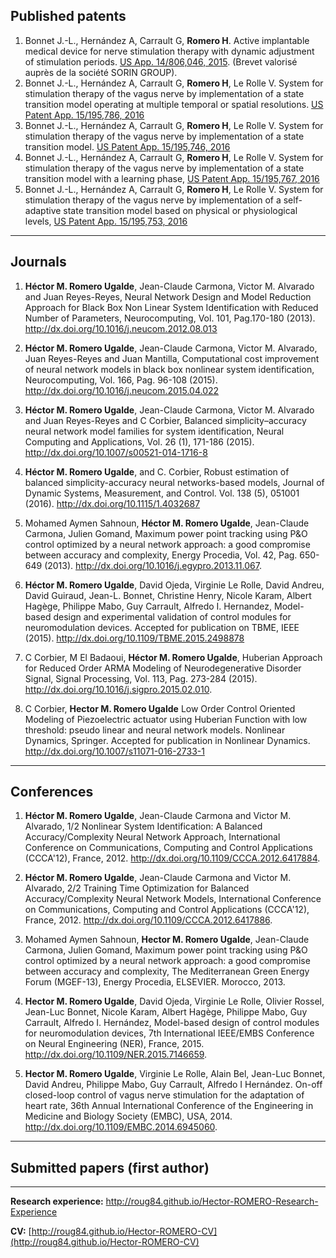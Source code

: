 ## **Published patents**

1.	Bonnet J.-L., Hernández A, Carrault G, **Romero H**. Active implantable medical device for nerve stimulation therapy with dynamic adjustment of stimulation periods. [US App. 14/806,046, 2015](https://www.google.com/patents/US20160022997). (Brevet valorisé auprès de la société SORIN GROUP). 
2.	Bonnet J.-L., Hernández A, Carrault G, **Romero H**, Le Rolle V. System for stimulation therapy of the vagus nerve by implementation of a state transition model operating at multiple temporal or spatial resolutions. [US Patent App. 15/195,786, 2016](https://www.google.com/patents/US20160375252)
3.	Bonnet J.-L., Hernández A, Carrault G, **Romero H**, Le Rolle V. System for stimulation therapy of the vagus nerve by implementation of a state transition model. [US Patent App. 15/195,746, 2016](https://www.google.com/patents/US20160375249)
4.	Bonnet J.-L., Hernández A, Carrault G, **Romero H**, Le Rolle V. System for stimulation therapy of the vagus nerve by implementation of a state transition model with a learning phase, [US Patent App. 15/195,767, 2016](https://www.google.com/patents/US20160375251)
5.	Bonnet J.-L., Hernández A, Carrault G, **Romero H**, Le Rolle V. System for stimulation therapy of the vagus nerve by implementation of a self-adaptive state transition model based on physical or physiological levels, [US Patent App. 15/195,753, 2016](https://www.google.com/patents/US20160375250)

***

## **Journals**

1. **Héctor M. Romero Ugalde**, Jean-Claude Carmona, Victor M. Alvarado and Juan Reyes-Reyes, Neural Network Design and Model Reduction Approach for Black Box Non Linear System Identification with Reduced Number of Parameters, Neurocomputing, Vol. 101, Pag.170-180 (2013). 
 http://dx.doi.org/10.1016/j.neucom.2012.08.013

2. 	**Héctor M. Romero Ugalde**, Jean-Claude Carmona, Victor M. Alvarado, Juan Reyes-Reyes and Juan Mantilla, Computational cost improvement of neural network models in black box nonlinear system identification, Neurocomputing, Vol. 166, Pag. 96-108 (2015). 
 http://dx.doi.org/10.1016/j.neucom.2015.04.022

3. **Héctor M. Romero Ugalde**, Jean-Claude Carmona, Victor M. Alvarado and Juan Reyes-Reyes and C Corbier, Balanced simplicity–accuracy neural network model families for system identification, Neural Computing and Applications, Vol. 26 (1), 171-186 (2015). 
http://dx.doi.org/10.1007/s00521-014-1716-8

4. **Héctor M. Romero Ugalde**, and C. Corbier, Robust estimation of balanced simplicity-accuracy neural networks-based models, Journal of Dynamic Systems, Measurement, and Control. Vol. 138 (5), 051001 (2016). 
http://dx.doi.org/10.1115/1.4032687

5. Mohamed Aymen Sahnoun, **Héctor M. Romero Ugalde**, Jean-Claude Carmona, Julien Gomand, Maximum power point tracking using P&O control optimized by a neural network approach: a good compromise between accuracy and complexity, Energy Procedia, Vol. 42, Pag. 650-649 (2013). 
 http://dx.doi.org/10.1016/j.egypro.2013.11.067. 

6. **Héctor M. Romero Ugalde**,  David Ojeda, Virginie Le Rolle, David Andreu, David Guiraud,  Jean-L. Bonnet, Christine Henry, Nicole Karam, Albert Hagège, Philippe Mabo, Guy Carrault, Alfredo I. Hernandez, Model-based design and experimental validation of control modules for neuromodulation devices. Accepted for publication on TBME, IEEE (2015).
http://dx.doi.org/10.1109/TBME.2015.2498878

7. C Corbier, M El Badaoui, **Héctor M. Romero Ugalde**, Huberian Approach for Reduced Order ARMA Modeling of Neurodegenerative Disorder Signal, Signal Processing, Vol. 113, Pag. 273-284 (2015). 
 http://dx.doi.org/10.1016/j.sigpro.2015.02.010. 

8. C Corbier, **Hector M. Romero Ugalde** Low Order Control Oriented Modeling of Piezoelectric actuator using Huberian Function with low threshold: pseudo linear and neural network models. Nonlinear Dynamics, Springer. Accepted for publication in Nonlinear Dynamics. http://dx.doi.org/10.1007/s11071-016-2733-1

***

## **Conferences**

1. **Héctor M. Romero Ugalde**, Jean-Claude Carmona and Victor M. Alvarado, 1/2 Nonlinear System Identification: A Balanced Accuracy/Complexity Neural Network Approach, International Conference on Communications, Computing and Control Applications (CCCA'12), France, 2012.
 http://dx.doi.org/10.1109/CCCA.2012.6417884.

1. **Héctor M. Romero Ugalde**, Jean-Claude Carmona and Victor M. Alvarado, 2/2 Training Time Optimization for Balanced Accuracy/Complexity Neural Network Models, International Conference on Communications, Computing and Control Applications (CCCA'12),  France, 2012.
 http://dx.doi.org/10.1109/CCCA.2012.6417886.

2. Mohamed Aymen Sahnoun, **Hector M. Romero Ugalde**, Jean-Claude Carmona, Julien Gomand, Maximum power point tracking using P&O control optimized by a neural network approach: a good compromise between accuracy and complexity, The Mediterranean Green Energy Forum (MGEF-13), Energy Procedia, ELSEVIER. Morocco, 2013. 

3. **Hector M. Romero Ugalde**, David Ojeda, Virginie Le Rolle, Olivier Rossel, Jean-Luc Bonnet, Nicole Karam, Albert Hagège, Philippe Mabo, Guy Carrault, Alfredo I. Hernández, Model-based design of control modules for neuromodulation devices, 7th International IEEE/EMBS Conference on Neural Engineering (NER), France, 2015.  
 http://dx.doi.org/10.1109/NER.2015.7146659.

4. **Hector M. Romero Ugalde**, Virginie Le Rolle, Alain Bel, Jean-Luc Bonnet, David Andreu, Philippe Mabo, Guy Carrault, Alfredo I Hernández. On-off closed-loop control of vagus nerve stimulation for the adaptation of heart rate, 36th Annual International Conference of the Engineering in Medicine and Biology Society (EMBC), USA, 2014. 
 http://dx.doi.org/10.1109/EMBC.2014.6945060. 

***

## Submitted papers (first author)


***

**Research experience:** <http://roug84.github.io/Hector-ROMERO-Research-Experience>

**CV:** [http://roug84.github.io/Hector-ROMERO-CV](http://roug84.github.io/Hector-ROMERO-CV)

